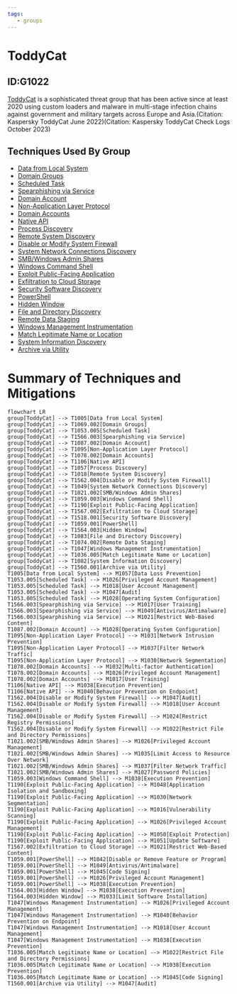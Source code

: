 ```yaml
---
tags:
   - groups
---
```

# ToddyCat
## ID:G1022
[ToddyCat](/mitre/groups/G1022) is a sophisticated threat group that has been active since at least 2020 using custom loaders and malware in multi-stage infection chains against government and military targets across Europe and Asia.(Citation: Kaspersky ToddyCat June 2022)(Citation: Kaspersky ToddyCat Check Logs October 2023)
## Techniques Used By Group
* [Data from Local System](techniques/T1005)
* [Domain Groups](techniques/T1069/002)
* [Scheduled Task](techniques/T1053/005)
* [Spearphishing via Service](techniques/T1566/003)
* [Domain Account](techniques/T1087/002)
* [Non-Application Layer Protocol](techniques/T1095)
* [Domain Accounts](techniques/T1078/002)
* [Native API](techniques/T1106)
* [Process Discovery](techniques/T1057)
* [Remote System Discovery](techniques/T1018)
* [Disable or Modify System Firewall](techniques/T1562/004)
* [System Network Connections Discovery](techniques/T1049)
* [SMB/Windows Admin Shares](techniques/T1021/002)
* [Windows Command Shell](techniques/T1059/003)
* [Exploit Public-Facing Application](techniques/T1190)
* [Exfiltration to Cloud Storage](techniques/T1567/002)
* [Security Software Discovery](techniques/T1518/001)
* [PowerShell](techniques/T1059/001)
* [Hidden Window](techniques/T1564/003)
* [File and Directory Discovery](techniques/T1083)
* [Remote Data Staging](techniques/T1074/002)
* [Windows Management Instrumentation](techniques/T1047)
* [Match Legitimate Name or Location](techniques/T1036/005)
* [System Information Discovery](techniques/T1082)
* [Archive via Utility](techniques/T1560/001)

# Summary of Techniques and Mitigations
```mermaid
flowchart LR
group[ToddyCat] --> T1005[Data from Local System]
group[ToddyCat] --> T1069.002[Domain Groups]
group[ToddyCat] --> T1053.005[Scheduled Task]
group[ToddyCat] --> T1566.003[Spearphishing via Service]
group[ToddyCat] --> T1087.002[Domain Account]
group[ToddyCat] --> T1095[Non-Application Layer Protocol]
group[ToddyCat] --> T1078.002[Domain Accounts]
group[ToddyCat] --> T1106[Native API]
group[ToddyCat] --> T1057[Process Discovery]
group[ToddyCat] --> T1018[Remote System Discovery]
group[ToddyCat] --> T1562.004[Disable or Modify System Firewall]
group[ToddyCat] --> T1049[System Network Connections Discovery]
group[ToddyCat] --> T1021.002[SMB/Windows Admin Shares]
group[ToddyCat] --> T1059.003[Windows Command Shell]
group[ToddyCat] --> T1190[Exploit Public-Facing Application]
group[ToddyCat] --> T1567.002[Exfiltration to Cloud Storage]
group[ToddyCat] --> T1518.001[Security Software Discovery]
group[ToddyCat] --> T1059.001[PowerShell]
group[ToddyCat] --> T1564.003[Hidden Window]
group[ToddyCat] --> T1083[File and Directory Discovery]
group[ToddyCat] --> T1074.002[Remote Data Staging]
group[ToddyCat] --> T1047[Windows Management Instrumentation]
group[ToddyCat] --> T1036.005[Match Legitimate Name or Location]
group[ToddyCat] --> T1082[System Information Discovery]
group[ToddyCat] --> T1560.001[Archive via Utility]
T1005[Data from Local System] --> M1057[Data Loss Prevention]
T1053.005[Scheduled Task] --> M1026[Privileged Account Management]
T1053.005[Scheduled Task] --> M1018[User Account Management]
T1053.005[Scheduled Task] --> M1047[Audit]
T1053.005[Scheduled Task] --> M1028[Operating System Configuration]
T1566.003[Spearphishing via Service] --> M1017[User Training]
T1566.003[Spearphishing via Service] --> M1049[Antivirus/Antimalware]
T1566.003[Spearphishing via Service] --> M1021[Restrict Web-Based Content]
T1087.002[Domain Account] --> M1028[Operating System Configuration]
T1095[Non-Application Layer Protocol] --> M1031[Network Intrusion Prevention]
T1095[Non-Application Layer Protocol] --> M1037[Filter Network Traffic]
T1095[Non-Application Layer Protocol] --> M1030[Network Segmentation]
T1078.002[Domain Accounts] --> M1032[Multi-factor Authentication]
T1078.002[Domain Accounts] --> M1026[Privileged Account Management]
T1078.002[Domain Accounts] --> M1017[User Training]
T1106[Native API] --> M1038[Execution Prevention]
T1106[Native API] --> M1040[Behavior Prevention on Endpoint]
T1562.004[Disable or Modify System Firewall] --> M1047[Audit]
T1562.004[Disable or Modify System Firewall] --> M1018[User Account Management]
T1562.004[Disable or Modify System Firewall] --> M1024[Restrict Registry Permissions]
T1562.004[Disable or Modify System Firewall] --> M1022[Restrict File and Directory Permissions]
T1021.002[SMB/Windows Admin Shares] --> M1026[Privileged Account Management]
T1021.002[SMB/Windows Admin Shares] --> M1035[Limit Access to Resource Over Network]
T1021.002[SMB/Windows Admin Shares] --> M1037[Filter Network Traffic]
T1021.002[SMB/Windows Admin Shares] --> M1027[Password Policies]
T1059.003[Windows Command Shell] --> M1038[Execution Prevention]
T1190[Exploit Public-Facing Application] --> M1048[Application Isolation and Sandboxing]
T1190[Exploit Public-Facing Application] --> M1030[Network Segmentation]
T1190[Exploit Public-Facing Application] --> M1016[Vulnerability Scanning]
T1190[Exploit Public-Facing Application] --> M1026[Privileged Account Management]
T1190[Exploit Public-Facing Application] --> M1050[Exploit Protection]
T1190[Exploit Public-Facing Application] --> M1051[Update Software]
T1567.002[Exfiltration to Cloud Storage] --> M1021[Restrict Web-Based Content]
T1059.001[PowerShell] --> M1042[Disable or Remove Feature or Program]
T1059.001[PowerShell] --> M1049[Antivirus/Antimalware]
T1059.001[PowerShell] --> M1045[Code Signing]
T1059.001[PowerShell] --> M1026[Privileged Account Management]
T1059.001[PowerShell] --> M1038[Execution Prevention]
T1564.003[Hidden Window] --> M1038[Execution Prevention]
T1564.003[Hidden Window] --> M1033[Limit Software Installation]
T1047[Windows Management Instrumentation] --> M1026[Privileged Account Management]
T1047[Windows Management Instrumentation] --> M1040[Behavior Prevention on Endpoint]
T1047[Windows Management Instrumentation] --> M1018[User Account Management]
T1047[Windows Management Instrumentation] --> M1038[Execution Prevention]
T1036.005[Match Legitimate Name or Location] --> M1022[Restrict File and Directory Permissions]
T1036.005[Match Legitimate Name or Location] --> M1038[Execution Prevention]
T1036.005[Match Legitimate Name or Location] --> M1045[Code Signing]
T1560.001[Archive via Utility] --> M1047[Audit]
```